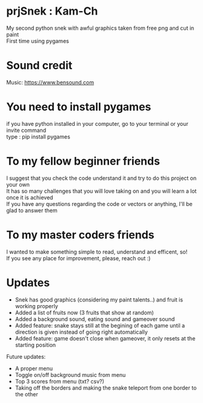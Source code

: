 # prjSnek : Kam-Ch
My second python snek with awful graphics taken from free png and cut in paint  
First time using pygames 

# Sound credit
Music: https://www.bensound.com

# You need to install pygames
if you have python installed in your computer, go to your terminal or your invite command  
type : pip install pygames

# To my fellow beginner friends
I suggest that you check the code understand it and try to do this project on your own  
It has so many challenges that you will love taking on and you will learn a lot once it is achieved  
If you have any questions regarding the code or vectors or anything, I'll be glad to answer them  

# To my master coders friends
I wanted to make something simple to read, understand and efficent, so!  
If you see any place for improvement, please, reach out :)


# Updates
- Snek has good graphics (considering my paint talents..) and fruit is working properly
- Added a list of fruits now (3 fruits that show at random)
- Added a background sound, eating sound and gameover sound
- Added feature: snake stays still at the begining of each game until a direction is given instead of going right automatically
- Added feature: game doesn't close when gameover, it only resets at the starting position

Future updates:
- A proper menu
- Toggle on/off background music from menu
- Top 3 scores from menu (txt? csv?)
- Taking off the borders and making the snake teleport from one border to the other
